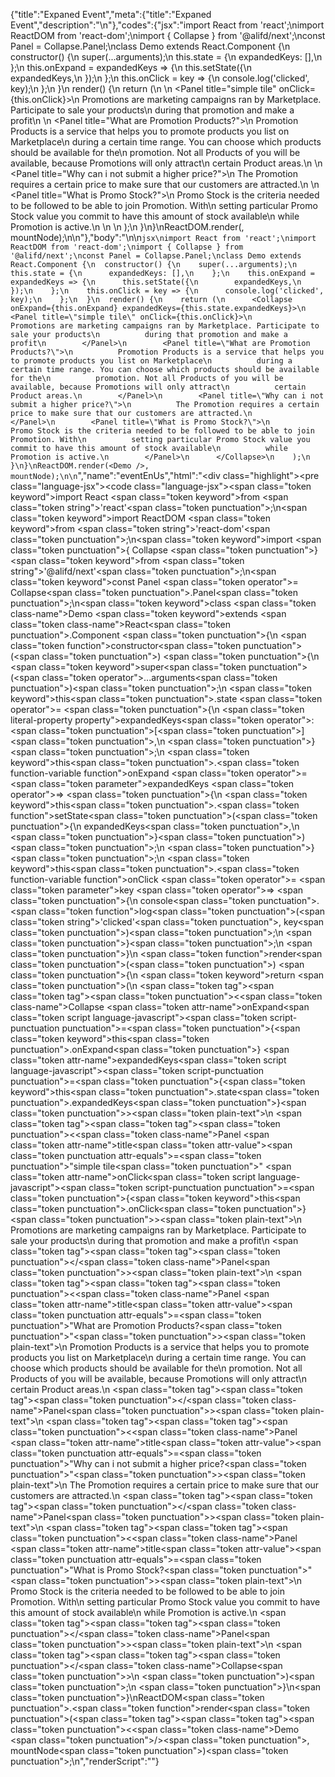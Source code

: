 {"title":"Expaned Event","meta":{"title":"Expaned Event","description":"\n"},"codes":{"jsx":"import React from 'react';\nimport ReactDOM from 'react-dom';\nimport { Collapse } from '@alifd/next';\nconst Panel = Collapse.Panel;\nclass Demo extends React.Component {\n  constructor() {\n    super(...arguments);\n    this.state = {\n      expandedKeys: [],\n    };\n    this.onExpand = expandedKeys => {\n      this.setState({\n        expandedKeys,\n      });\n    };\n    this.onClick = key => {\n      console.log('clicked', key);\n    };\n  }\n  render() {\n    return (\n      <Collapse onExpand={this.onExpand} expandedKeys={this.state.expandedKeys}>\n        <Panel title=\"simple tile\" onClick={this.onClick}>\n          Promotions are marketing campaigns ran by Marketplace. Participate to sale your products\n          during that promotion and make a profit\n        </Panel>\n        <Panel title=\"What are Promotion Products?\">\n          Promotion Products is a service that helps you to promote products you list on Marketplace\n          during a certain time range. You can choose which products should be available for the\n          promotion. Not all Products of you will be available, because Promotions will only attract\n          certain Product areas.\n        </Panel>\n        <Panel title=\"Why can i not submit a higher price?\">\n          The Promotion requires a certain price to make sure that our customers are attracted.\n        </Panel>\n        <Panel title=\"What is Promo Stock?\">\n          Promo Stock is the criteria needed to be followed to be able to join Promotion. With\n          setting particular Promo Stock value you commit to have this amount of stock available\n          while Promotion is active.\n        </Panel>\n      </Collapse>\n    );\n  }\n}\nReactDOM.render(<Demo />, mountNode);\n\n"},"body":"\n\n````jsx\nimport React from 'react';\nimport ReactDOM from 'react-dom';\nimport { Collapse } from '@alifd/next';\nconst Panel = Collapse.Panel;\nclass Demo extends React.Component {\n  constructor() {\n    super(...arguments);\n    this.state = {\n      expandedKeys: [],\n    };\n    this.onExpand = expandedKeys => {\n      this.setState({\n        expandedKeys,\n      });\n    };\n    this.onClick = key => {\n      console.log('clicked', key);\n    };\n  }\n  render() {\n    return (\n      <Collapse onExpand={this.onExpand} expandedKeys={this.state.expandedKeys}>\n        <Panel title=\"simple tile\" onClick={this.onClick}>\n          Promotions are marketing campaigns ran by Marketplace. Participate to sale your products\n          during that promotion and make a profit\n        </Panel>\n        <Panel title=\"What are Promotion Products?\">\n          Promotion Products is a service that helps you to promote products you list on Marketplace\n          during a certain time range. You can choose which products should be available for the\n          promotion. Not all Products of you will be available, because Promotions will only attract\n          certain Product areas.\n        </Panel>\n        <Panel title=\"Why can i not submit a higher price?\">\n          The Promotion requires a certain price to make sure that our customers are attracted.\n        </Panel>\n        <Panel title=\"What is Promo Stock?\">\n          Promo Stock is the criteria needed to be followed to be able to join Promotion. With\n          setting particular Promo Stock value you commit to have this amount of stock available\n          while Promotion is active.\n        </Panel>\n      </Collapse>\n    );\n  }\n}\nReactDOM.render(<Demo />, mountNode);\n\n````","name":"eventEnUs","html":"<script>(function(){var __create = Object.create;\nvar __defProp = Object.defineProperty;\nvar __getOwnPropDesc = Object.getOwnPropertyDescriptor;\nvar __getOwnPropNames = Object.getOwnPropertyNames;\nvar __getProtoOf = Object.getPrototypeOf;\nvar __hasOwnProp = Object.prototype.hasOwnProperty;\nvar __copyProps = (to, from, except, desc) => {\n  if (from && typeof from === \"object\" || typeof from === \"function\") {\n    for (let key of __getOwnPropNames(from))\n      if (!__hasOwnProp.call(to, key) && key !== except)\n        __defProp(to, key, { get: () => from[key], enumerable: !(desc = __getOwnPropDesc(from, key)) || desc.enumerable });\n  }\n  return to;\n};\nvar __toESM = (mod, isNodeMode, target) => (target = mod != null ? __create(__getProtoOf(mod)) : {}, __copyProps(\n  // If the importer is in node compatibility mode or this is not an ESM\n  // file that has been converted to a CommonJS file using a Babel-\n  // compatible transform (i.e. \"__esModule\" has not been set), then set\n  // \"default\" to the CommonJS \"module.exports\" for node compatibility.\n  isNodeMode || !mod || !mod.__esModule ? __defProp(target, \"default\", { value: mod, enumerable: true }) : target,\n  mod\n));\nvar import_react = __toESM(require(\"react\"));\nvar import_react_dom = __toESM(require(\"react-dom\"));\nvar import_next = require(\"@alifd/next\");\nconst Panel = import_next.Collapse.Panel;\nclass Demo extends import_react.default.Component {\n  constructor() {\n    super(...arguments);\n    this.state = {\n      expandedKeys: []\n    };\n    this.onExpand = (expandedKeys) => {\n      this.setState({\n        expandedKeys\n      });\n    };\n    this.onClick = (key) => {\n      console.log(\"clicked\", key);\n    };\n  }\n  render() {\n    return /* @__PURE__ */ import_react.default.createElement(import_next.Collapse, { onExpand: this.onExpand, expandedKeys: this.state.expandedKeys }, /* @__PURE__ */ import_react.default.createElement(Panel, { title: \"simple tile\", onClick: this.onClick }, \"Promotions are marketing campaigns ran by Marketplace. Participate to sale your products during that promotion and make a profit\"), /* @__PURE__ */ import_react.default.createElement(Panel, { title: \"What are Promotion Products?\" }, \"Promotion Products is a service that helps you to promote products you list on Marketplace during a certain time range. You can choose which products should be available for the promotion. Not all Products of you will be available, because Promotions will only attract certain Product areas.\"), /* @__PURE__ */ import_react.default.createElement(Panel, { title: \"Why can i not submit a higher price?\" }, \"The Promotion requires a certain price to make sure that our customers are attracted.\"), /* @__PURE__ */ import_react.default.createElement(Panel, { title: \"What is Promo Stock?\" }, \"Promo Stock is the criteria needed to be followed to be able to join Promotion. With setting particular Promo Stock value you commit to have this amount of stock available while Promotion is active.\"));\n  }\n}\nimport_react_dom.default.render(/* @__PURE__ */ import_react.default.createElement(Demo, null), mountNode);\n})()</script><div class=\"highlight\"><pre class=\"language-jsx\"><code class=\"language-jsx\"><span class=\"token keyword\">import</span> React <span class=\"token keyword\">from</span> <span class=\"token string\">'react'</span><span class=\"token punctuation\">;</span>\n<span class=\"token keyword\">import</span> ReactDOM <span class=\"token keyword\">from</span> <span class=\"token string\">'react-dom'</span><span class=\"token punctuation\">;</span>\n<span class=\"token keyword\">import</span> <span class=\"token punctuation\">{</span> Collapse <span class=\"token punctuation\">}</span> <span class=\"token keyword\">from</span> <span class=\"token string\">'@alifd/next'</span><span class=\"token punctuation\">;</span>\n<span class=\"token keyword\">const</span> Panel <span class=\"token operator\">=</span> Collapse<span class=\"token punctuation\">.</span>Panel<span class=\"token punctuation\">;</span>\n<span class=\"token keyword\">class</span> <span class=\"token class-name\">Demo</span> <span class=\"token keyword\">extends</span> <span class=\"token class-name\">React<span class=\"token punctuation\">.</span>Component</span> <span class=\"token punctuation\">{</span>\n  <span class=\"token function\">constructor</span><span class=\"token punctuation\">(</span><span class=\"token punctuation\">)</span> <span class=\"token punctuation\">{</span>\n    <span class=\"token keyword\">super</span><span class=\"token punctuation\">(</span><span class=\"token operator\">...</span>arguments<span class=\"token punctuation\">)</span><span class=\"token punctuation\">;</span>\n    <span class=\"token keyword\">this</span><span class=\"token punctuation\">.</span>state <span class=\"token operator\">=</span> <span class=\"token punctuation\">{</span>\n      <span class=\"token literal-property property\">expandedKeys</span><span class=\"token operator\">:</span> <span class=\"token punctuation\">[</span><span class=\"token punctuation\">]</span><span class=\"token punctuation\">,</span>\n    <span class=\"token punctuation\">}</span><span class=\"token punctuation\">;</span>\n    <span class=\"token keyword\">this</span><span class=\"token punctuation\">.</span><span class=\"token function-variable function\">onExpand</span> <span class=\"token operator\">=</span> <span class=\"token parameter\">expandedKeys</span> <span class=\"token operator\">=></span> <span class=\"token punctuation\">{</span>\n      <span class=\"token keyword\">this</span><span class=\"token punctuation\">.</span><span class=\"token function\">setState</span><span class=\"token punctuation\">(</span><span class=\"token punctuation\">{</span>\n        expandedKeys<span class=\"token punctuation\">,</span>\n      <span class=\"token punctuation\">}</span><span class=\"token punctuation\">)</span><span class=\"token punctuation\">;</span>\n    <span class=\"token punctuation\">}</span><span class=\"token punctuation\">;</span>\n    <span class=\"token keyword\">this</span><span class=\"token punctuation\">.</span><span class=\"token function-variable function\">onClick</span> <span class=\"token operator\">=</span> <span class=\"token parameter\">key</span> <span class=\"token operator\">=></span> <span class=\"token punctuation\">{</span>\n      console<span class=\"token punctuation\">.</span><span class=\"token function\">log</span><span class=\"token punctuation\">(</span><span class=\"token string\">'clicked'</span><span class=\"token punctuation\">,</span> key<span class=\"token punctuation\">)</span><span class=\"token punctuation\">;</span>\n    <span class=\"token punctuation\">}</span><span class=\"token punctuation\">;</span>\n  <span class=\"token punctuation\">}</span>\n  <span class=\"token function\">render</span><span class=\"token punctuation\">(</span><span class=\"token punctuation\">)</span> <span class=\"token punctuation\">{</span>\n    <span class=\"token keyword\">return</span> <span class=\"token punctuation\">(</span>\n      <span class=\"token tag\"><span class=\"token tag\"><span class=\"token punctuation\">&lt;</span><span class=\"token class-name\">Collapse</span></span> <span class=\"token attr-name\">onExpand</span><span class=\"token script language-javascript\"><span class=\"token script-punctuation punctuation\">=</span><span class=\"token punctuation\">{</span><span class=\"token keyword\">this</span><span class=\"token punctuation\">.</span>onExpand<span class=\"token punctuation\">}</span></span> <span class=\"token attr-name\">expandedKeys</span><span class=\"token script language-javascript\"><span class=\"token script-punctuation punctuation\">=</span><span class=\"token punctuation\">{</span><span class=\"token keyword\">this</span><span class=\"token punctuation\">.</span>state<span class=\"token punctuation\">.</span>expandedKeys<span class=\"token punctuation\">}</span></span><span class=\"token punctuation\">></span></span><span class=\"token plain-text\">\n        </span><span class=\"token tag\"><span class=\"token tag\"><span class=\"token punctuation\">&lt;</span><span class=\"token class-name\">Panel</span></span> <span class=\"token attr-name\">title</span><span class=\"token attr-value\"><span class=\"token punctuation attr-equals\">=</span><span class=\"token punctuation\">\"</span>simple tile<span class=\"token punctuation\">\"</span></span> <span class=\"token attr-name\">onClick</span><span class=\"token script language-javascript\"><span class=\"token script-punctuation punctuation\">=</span><span class=\"token punctuation\">{</span><span class=\"token keyword\">this</span><span class=\"token punctuation\">.</span>onClick<span class=\"token punctuation\">}</span></span><span class=\"token punctuation\">></span></span><span class=\"token plain-text\">\n          Promotions are marketing campaigns ran by Marketplace. Participate to sale your products\n          during that promotion and make a profit\n        </span><span class=\"token tag\"><span class=\"token tag\"><span class=\"token punctuation\">&lt;/</span><span class=\"token class-name\">Panel</span></span><span class=\"token punctuation\">></span></span><span class=\"token plain-text\">\n        </span><span class=\"token tag\"><span class=\"token tag\"><span class=\"token punctuation\">&lt;</span><span class=\"token class-name\">Panel</span></span> <span class=\"token attr-name\">title</span><span class=\"token attr-value\"><span class=\"token punctuation attr-equals\">=</span><span class=\"token punctuation\">\"</span>What are Promotion Products?<span class=\"token punctuation\">\"</span></span><span class=\"token punctuation\">></span></span><span class=\"token plain-text\">\n          Promotion Products is a service that helps you to promote products you list on Marketplace\n          during a certain time range. You can choose which products should be available for the\n          promotion. Not all Products of you will be available, because Promotions will only attract\n          certain Product areas.\n        </span><span class=\"token tag\"><span class=\"token tag\"><span class=\"token punctuation\">&lt;/</span><span class=\"token class-name\">Panel</span></span><span class=\"token punctuation\">></span></span><span class=\"token plain-text\">\n        </span><span class=\"token tag\"><span class=\"token tag\"><span class=\"token punctuation\">&lt;</span><span class=\"token class-name\">Panel</span></span> <span class=\"token attr-name\">title</span><span class=\"token attr-value\"><span class=\"token punctuation attr-equals\">=</span><span class=\"token punctuation\">\"</span>Why can i not submit a higher price?<span class=\"token punctuation\">\"</span></span><span class=\"token punctuation\">></span></span><span class=\"token plain-text\">\n          The Promotion requires a certain price to make sure that our customers are attracted.\n        </span><span class=\"token tag\"><span class=\"token tag\"><span class=\"token punctuation\">&lt;/</span><span class=\"token class-name\">Panel</span></span><span class=\"token punctuation\">></span></span><span class=\"token plain-text\">\n        </span><span class=\"token tag\"><span class=\"token tag\"><span class=\"token punctuation\">&lt;</span><span class=\"token class-name\">Panel</span></span> <span class=\"token attr-name\">title</span><span class=\"token attr-value\"><span class=\"token punctuation attr-equals\">=</span><span class=\"token punctuation\">\"</span>What is Promo Stock?<span class=\"token punctuation\">\"</span></span><span class=\"token punctuation\">></span></span><span class=\"token plain-text\">\n          Promo Stock is the criteria needed to be followed to be able to join Promotion. With\n          setting particular Promo Stock value you commit to have this amount of stock available\n          while Promotion is active.\n        </span><span class=\"token tag\"><span class=\"token tag\"><span class=\"token punctuation\">&lt;/</span><span class=\"token class-name\">Panel</span></span><span class=\"token punctuation\">></span></span><span class=\"token plain-text\">\n      </span><span class=\"token tag\"><span class=\"token tag\"><span class=\"token punctuation\">&lt;/</span><span class=\"token class-name\">Collapse</span></span><span class=\"token punctuation\">></span></span>\n    <span class=\"token punctuation\">)</span><span class=\"token punctuation\">;</span>\n  <span class=\"token punctuation\">}</span>\n<span class=\"token punctuation\">}</span>\nReactDOM<span class=\"token punctuation\">.</span><span class=\"token function\">render</span><span class=\"token punctuation\">(</span><span class=\"token tag\"><span class=\"token tag\"><span class=\"token punctuation\">&lt;</span><span class=\"token class-name\">Demo</span></span> <span class=\"token punctuation\">/></span></span><span class=\"token punctuation\">,</span> mountNode<span class=\"token punctuation\">)</span><span class=\"token punctuation\">;</span>\n</code></pre></div>","renderScript":"<script>(function(){var __create = Object.create;\nvar __defProp = Object.defineProperty;\nvar __getOwnPropDesc = Object.getOwnPropertyDescriptor;\nvar __getOwnPropNames = Object.getOwnPropertyNames;\nvar __getProtoOf = Object.getPrototypeOf;\nvar __hasOwnProp = Object.prototype.hasOwnProperty;\nvar __copyProps = (to, from, except, desc) => {\n  if (from && typeof from === \"object\" || typeof from === \"function\") {\n    for (let key of __getOwnPropNames(from))\n      if (!__hasOwnProp.call(to, key) && key !== except)\n        __defProp(to, key, { get: () => from[key], enumerable: !(desc = __getOwnPropDesc(from, key)) || desc.enumerable });\n  }\n  return to;\n};\nvar __toESM = (mod, isNodeMode, target) => (target = mod != null ? __create(__getProtoOf(mod)) : {}, __copyProps(\n  // If the importer is in node compatibility mode or this is not an ESM\n  // file that has been converted to a CommonJS file using a Babel-\n  // compatible transform (i.e. \"__esModule\" has not been set), then set\n  // \"default\" to the CommonJS \"module.exports\" for node compatibility.\n  isNodeMode || !mod || !mod.__esModule ? __defProp(target, \"default\", { value: mod, enumerable: true }) : target,\n  mod\n));\nvar import_react_live = require(\"react-live\");\nvar import_next = require(\"@alifd/next\");\nvar import_react = __toESM(require(\"react\"));\nvar import_react_dom = __toESM(require(\"react-dom\"));\nvar import_next2 = require(\"@alifd/next\");\nwindow.demoNames.push(\"eventEnUs\");\nwindow.eventEnUsRenderScript = function eventEnUsRenderScript2(liveDemo) {\n  var mountNode = document.getElementById(\"eventEnUs-mount\");\n  if (liveDemo === \"false\") {\n    document.getElementById(\"eventEnUs-body\").innerHTML = `<pre class=\"language-jsx\"><code class=\"language-jsx\"><span class=\"token keyword\">import</span> React <span class=\"token keyword\">from</span> <span class=\"token string\">'react'</span><span class=\"token punctuation\">;</span>\n<span class=\"token keyword\">import</span> ReactDOM <span class=\"token keyword\">from</span> <span class=\"token string\">'react-dom'</span><span class=\"token punctuation\">;</span>\n<span class=\"token keyword\">import</span> <span class=\"token punctuation\">{</span> Collapse <span class=\"token punctuation\">}</span> <span class=\"token keyword\">from</span> <span class=\"token string\">'@alifd/next'</span><span class=\"token punctuation\">;</span>\n<span class=\"token keyword\">const</span> Panel <span class=\"token operator\">=</span> Collapse<span class=\"token punctuation\">.</span>Panel<span class=\"token punctuation\">;</span>\n<span class=\"token keyword\">class</span> <span class=\"token class-name\">Demo</span> <span class=\"token keyword\">extends</span> <span class=\"token class-name\">React<span class=\"token punctuation\">.</span>Component</span> <span class=\"token punctuation\">{</span>\n  <span class=\"token function\">constructor</span><span class=\"token punctuation\">(</span><span class=\"token punctuation\">)</span> <span class=\"token punctuation\">{</span>\n    <span class=\"token keyword\">super</span><span class=\"token punctuation\">(</span><span class=\"token operator\">...</span>arguments<span class=\"token punctuation\">)</span><span class=\"token punctuation\">;</span>\n    <span class=\"token keyword\">this</span><span class=\"token punctuation\">.</span>state <span class=\"token operator\">=</span> <span class=\"token punctuation\">{</span>\n      <span class=\"token literal-property property\">expandedKeys</span><span class=\"token operator\">:</span> <span class=\"token punctuation\">[</span><span class=\"token punctuation\">]</span><span class=\"token punctuation\">,</span>\n    <span class=\"token punctuation\">}</span><span class=\"token punctuation\">;</span>\n    <span class=\"token keyword\">this</span><span class=\"token punctuation\">.</span><span class=\"token function-variable function\">onExpand</span> <span class=\"token operator\">=</span> <span class=\"token parameter\">expandedKeys</span> <span class=\"token operator\">=></span> <span class=\"token punctuation\">{</span>\n      <span class=\"token keyword\">this</span><span class=\"token punctuation\">.</span><span class=\"token function\">setState</span><span class=\"token punctuation\">(</span><span class=\"token punctuation\">{</span>\n        expandedKeys<span class=\"token punctuation\">,</span>\n      <span class=\"token punctuation\">}</span><span class=\"token punctuation\">)</span><span class=\"token punctuation\">;</span>\n    <span class=\"token punctuation\">}</span><span class=\"token punctuation\">;</span>\n    <span class=\"token keyword\">this</span><span class=\"token punctuation\">.</span><span class=\"token function-variable function\">onClick</span> <span class=\"token operator\">=</span> <span class=\"token parameter\">key</span> <span class=\"token operator\">=></span> <span class=\"token punctuation\">{</span>\n      console<span class=\"token punctuation\">.</span><span class=\"token function\">log</span><span class=\"token punctuation\">(</span><span class=\"token string\">'clicked'</span><span class=\"token punctuation\">,</span> key<span class=\"token punctuation\">)</span><span class=\"token punctuation\">;</span>\n    <span class=\"token punctuation\">}</span><span class=\"token punctuation\">;</span>\n  <span class=\"token punctuation\">}</span>\n  <span class=\"token function\">render</span><span class=\"token punctuation\">(</span><span class=\"token punctuation\">)</span> <span class=\"token punctuation\">{</span>\n    <span class=\"token keyword\">return</span> <span class=\"token punctuation\">(</span>\n      <span class=\"token tag\"><span class=\"token tag\"><span class=\"token punctuation\">&lt;</span><span class=\"token class-name\">Collapse</span></span> <span class=\"token attr-name\">onExpand</span><span class=\"token script language-javascript\"><span class=\"token script-punctuation punctuation\">=</span><span class=\"token punctuation\">{</span><span class=\"token keyword\">this</span><span class=\"token punctuation\">.</span>onExpand<span class=\"token punctuation\">}</span></span> <span class=\"token attr-name\">expandedKeys</span><span class=\"token script language-javascript\"><span class=\"token script-punctuation punctuation\">=</span><span class=\"token punctuation\">{</span><span class=\"token keyword\">this</span><span class=\"token punctuation\">.</span>state<span class=\"token punctuation\">.</span>expandedKeys<span class=\"token punctuation\">}</span></span><span class=\"token punctuation\">></span></span><span class=\"token plain-text\">\n        </span><span class=\"token tag\"><span class=\"token tag\"><span class=\"token punctuation\">&lt;</span><span class=\"token class-name\">Panel</span></span> <span class=\"token attr-name\">title</span><span class=\"token attr-value\"><span class=\"token punctuation attr-equals\">=</span><span class=\"token punctuation\">\"</span>simple tile<span class=\"token punctuation\">\"</span></span> <span class=\"token attr-name\">onClick</span><span class=\"token script language-javascript\"><span class=\"token script-punctuation punctuation\">=</span><span class=\"token punctuation\">{</span><span class=\"token keyword\">this</span><span class=\"token punctuation\">.</span>onClick<span class=\"token punctuation\">}</span></span><span class=\"token punctuation\">></span></span><span class=\"token plain-text\">\n          Promotions are marketing campaigns ran by Marketplace. Participate to sale your products\n          during that promotion and make a profit\n        </span><span class=\"token tag\"><span class=\"token tag\"><span class=\"token punctuation\">&lt;/</span><span class=\"token class-name\">Panel</span></span><span class=\"token punctuation\">></span></span><span class=\"token plain-text\">\n        </span><span class=\"token tag\"><span class=\"token tag\"><span class=\"token punctuation\">&lt;</span><span class=\"token class-name\">Panel</span></span> <span class=\"token attr-name\">title</span><span class=\"token attr-value\"><span class=\"token punctuation attr-equals\">=</span><span class=\"token punctuation\">\"</span>What are Promotion Products?<span class=\"token punctuation\">\"</span></span><span class=\"token punctuation\">></span></span><span class=\"token plain-text\">\n          Promotion Products is a service that helps you to promote products you list on Marketplace\n          during a certain time range. You can choose which products should be available for the\n          promotion. Not all Products of you will be available, because Promotions will only attract\n          certain Product areas.\n        </span><span class=\"token tag\"><span class=\"token tag\"><span class=\"token punctuation\">&lt;/</span><span class=\"token class-name\">Panel</span></span><span class=\"token punctuation\">></span></span><span class=\"token plain-text\">\n        </span><span class=\"token tag\"><span class=\"token tag\"><span class=\"token punctuation\">&lt;</span><span class=\"token class-name\">Panel</span></span> <span class=\"token attr-name\">title</span><span class=\"token attr-value\"><span class=\"token punctuation attr-equals\">=</span><span class=\"token punctuation\">\"</span>Why can i not submit a higher price?<span class=\"token punctuation\">\"</span></span><span class=\"token punctuation\">></span></span><span class=\"token plain-text\">\n          The Promotion requires a certain price to make sure that our customers are attracted.\n        </span><span class=\"token tag\"><span class=\"token tag\"><span class=\"token punctuation\">&lt;/</span><span class=\"token class-name\">Panel</span></span><span class=\"token punctuation\">></span></span><span class=\"token plain-text\">\n        </span><span class=\"token tag\"><span class=\"token tag\"><span class=\"token punctuation\">&lt;</span><span class=\"token class-name\">Panel</span></span> <span class=\"token attr-name\">title</span><span class=\"token attr-value\"><span class=\"token punctuation attr-equals\">=</span><span class=\"token punctuation\">\"</span>What is Promo Stock?<span class=\"token punctuation\">\"</span></span><span class=\"token punctuation\">></span></span><span class=\"token plain-text\">\n          Promo Stock is the criteria needed to be followed to be able to join Promotion. With\n          setting particular Promo Stock value you commit to have this amount of stock available\n          while Promotion is active.\n        </span><span class=\"token tag\"><span class=\"token tag\"><span class=\"token punctuation\">&lt;/</span><span class=\"token class-name\">Panel</span></span><span class=\"token punctuation\">></span></span><span class=\"token plain-text\">\n      </span><span class=\"token tag\"><span class=\"token tag\"><span class=\"token punctuation\">&lt;/</span><span class=\"token class-name\">Collapse</span></span><span class=\"token punctuation\">></span></span>\n    <span class=\"token punctuation\">)</span><span class=\"token punctuation\">;</span>\n  <span class=\"token punctuation\">}</span>\n<span class=\"token punctuation\">}</span>\nReactDOM<span class=\"token punctuation\">.</span><span class=\"token function\">render</span><span class=\"token punctuation\">(</span><span class=\"token tag\"><span class=\"token tag\"><span class=\"token punctuation\">&lt;</span><span class=\"token class-name\">Demo</span></span> <span class=\"token punctuation\">/></span></span><span class=\"token punctuation\">,</span> mountNode<span class=\"token punctuation\">)</span><span class=\"token punctuation\">;</span>\n\n</code></pre>\n`.replace(/{backquote}/g, \"`\").replace(/{dollar}/g, \"$\");\n    const Panel = import_next2.Collapse.Panel;\n    class Demo extends import_react.default.Component {\n      constructor() {\n        super(...arguments);\n        this.state = {\n          expandedKeys: []\n        };\n        this.onExpand = (expandedKeys) => {\n          this.setState({\n            expandedKeys\n          });\n        };\n        this.onClick = (key) => {\n          console.log(\"clicked\", key);\n        };\n      }\n      render() {\n        return /* @__PURE__ */ import_react.default.createElement(import_next2.Collapse, { onExpand: this.onExpand, expandedKeys: this.state.expandedKeys }, /* @__PURE__ */ import_react.default.createElement(Panel, { title: \"simple tile\", onClick: this.onClick }, \"Promotions are marketing campaigns ran by Marketplace. Participate to sale your products during that promotion and make a profit\"), /* @__PURE__ */ import_react.default.createElement(Panel, { title: \"What are Promotion Products?\" }, \"Promotion Products is a service that helps you to promote products you list on Marketplace during a certain time range. You can choose which products should be available for the promotion. Not all Products of you will be available, because Promotions will only attract certain Product areas.\"), /* @__PURE__ */ import_react.default.createElement(Panel, { title: \"Why can i not submit a higher price?\" }, \"The Promotion requires a certain price to make sure that our customers are attracted.\"), /* @__PURE__ */ import_react.default.createElement(Panel, { title: \"What is Promo Stock?\" }, \"Promo Stock is the criteria needed to be followed to be able to join Promotion. With setting particular Promo Stock value you commit to have this amount of stock available while Promotion is active.\"));\n      }\n    }\n    import_react_dom.default.render(/* @__PURE__ */ import_react.default.createElement(Demo, null), mountNode);\n    return;\n  }\n  const eventEnUsLiveScript = `\n\n\nconst Panel = Collapse.Panel;\nclass Demo extends React.Component {\n  constructor() {\n    super(...arguments);\n    this.state = {\n      expandedKeys: [],\n    };\n    this.onExpand = expandedKeys => {\n      this.setState({\n        expandedKeys,\n      });\n    };\n    this.onClick = key => {\n      console.log('clicked', key);\n    };\n  }\n  render() {\n    return (\n      <Collapse onExpand={this.onExpand} expandedKeys={this.state.expandedKeys}>\n        <Panel title=\"simple tile\" onClick={this.onClick}>\n          Promotions are marketing campaigns ran by Marketplace. Participate to sale your products\n          during that promotion and make a profit\n        </Panel>\n        <Panel title=\"What are Promotion Products?\">\n          Promotion Products is a service that helps you to promote products you list on Marketplace\n          during a certain time range. You can choose which products should be available for the\n          promotion. Not all Products of you will be available, because Promotions will only attract\n          certain Product areas.\n        </Panel>\n        <Panel title=\"Why can i not submit a higher price?\">\n          The Promotion requires a certain price to make sure that our customers are attracted.\n        </Panel>\n        <Panel title=\"What is Promo Stock?\">\n          Promo Stock is the criteria needed to be followed to be able to join Promotion. With\n          setting particular Promo Stock value you commit to have this amount of stock available\n          while Promotion is active.\n        </Panel>\n      </Collapse>\n    );\n  }\n}\nReactDOM.render(<Demo />, mountNode);\n`;\n  const emptyTheme = {\n    plain: {},\n    styles: [\n      {\n        types: [],\n        styles: {}\n      }\n    ]\n  };\n  function renderAfter() {\n    import_react_dom.default.render(\n      /* @__PURE__ */ import_react.default.createElement(\n        import_next.Balloon.Tooltip,\n        {\n          align: \"t\",\n          style: { maxWidth: 320 },\n          trigger: /* @__PURE__ */ import_react.default.createElement(\n            \"div\",\n            {\n              dangerouslySetInnerHTML: {\n                __html: `<pre class=\"language-jsx\"><code class=\"language-jsx\"><span class=\"token keyword\">import</span> React <span class=\"token keyword\">from</span> <span class=\"token string\">'react'</span><span class=\"token punctuation\">;</span>\n<span class=\"token keyword\">import</span> ReactDOM <span class=\"token keyword\">from</span> <span class=\"token string\">'react-dom'</span><span class=\"token punctuation\">;</span>\n<span class=\"token keyword\">import</span> <span class=\"token punctuation\">{</span> Collapse <span class=\"token punctuation\">}</span> <span class=\"token keyword\">from</span> <span class=\"token string\">'@alifd/next'</span><span class=\"token punctuation\">;</span>\n</code></pre>\n`\n              }\n            }\n          )\n        },\n        \"\\u7F16\\u8F91\\u6A21\\u5F0F\\u6682\\u4E0D\\u652F\\u6301\\u4FEE\\u6539\\u4F9D\\u8D56\\u5F15\\u5165\"\n      ),\n      document.getElementById(\"eventEnUs-live-import\")\n    );\n  }\n  class LiveRenderer extends import_react.default.Component {\n    constructor(props) {\n      super(props);\n      this.onBlur = () => {\n        const time = (/* @__PURE__ */ new Date()).getTime();\n        window.top.postMessage({\n          type: \"ReactLiveEdit\",\n          from: \"demo\",\n          body: { name: \"eventEnUs\", component: \"Collapse\", time }\n        }, \"*\");\n      };\n    }\n    componentDidMount() {\n      renderAfter();\n    }\n    render() {\n      return /* @__PURE__ */ import_react.default.createElement(\n        import_react_live.LiveProvider,\n        {\n          code: eventEnUsLiveScript,\n          scope: { React: import_react.default, ReactDOM: import_react_dom.default, Collapse: import_next2.Collapse, mountNode },\n          noInline: true\n        },\n        /* @__PURE__ */ import_react.default.createElement(\"div\", { id: \"eventEnUs-live-editor\" }, /* @__PURE__ */ import_react.default.createElement(import_react_live.LiveError, { id: \"eventEnUs-live-error\", className: \"react-live-error\" }), /* @__PURE__ */ import_react.default.createElement(\"div\", { id: \"eventEnUs-live-import\" }), /* @__PURE__ */ import_react.default.createElement(\"div\", { id: \"eventEnUs-live-body\", className: \"react-live-body\" }, /* @__PURE__ */ import_react.default.createElement(import_react_live.LiveEditor, { theme: emptyTheme, onBlur: this.onBlur })), /* @__PURE__ */ import_react.default.createElement(\"div\", { id: \"eventEnUs-live-css\" })),\n        /* @__PURE__ */ import_react.default.createElement(import_react_live.LivePreview, null)\n      );\n    }\n  }\n  import_react_dom.default.render(/* @__PURE__ */ import_react.default.createElement(LiveRenderer, null), document.getElementById(\"eventEnUs-body\"));\n  return;\n};\nwindow.renderFuncs.push(eventEnUsRenderScript);\nfunction onRiddleOrCodePenClick(type) {\n  const time = (/* @__PURE__ */ new Date()).getTime();\n  window.top.postMessage({\n    type: \"RiddleOrCodePenClick\",\n    from: \"demo\",\n    body: { name: \"eventEnUs\", component: \"Collapse\", type, time }\n  }, \"*\");\n}\nimport_react_dom.default.render(\n  /* @__PURE__ */ import_react.default.createElement(\n    import_next.Balloon.Tooltip,\n    {\n      align: \"b\",\n      style: { maxWidth: 400 },\n      trigger: /* @__PURE__ */ import_react.default.createElement(\"span\", { role: \"img\", className: \"op-icon\", onClick: () => onRiddleOrCodePenClick(\"O2\") }, /* @__PURE__ */ import_react.default.createElement(\"svg\", { viewBox: \"0 0 18 18\", version: \"1.1\" }, /* @__PURE__ */ import_react.default.createElement(\"g\", { id: \"\\u9875\\u9762-1\", stroke: \"none\", \"stroke-width\": \"1\", fill: \"none\", \"fill-rule\": \"evenodd\", \"stroke-opacity\": \"0.45\" }, /* @__PURE__ */ import_react.default.createElement(\"g\", { id: \"\\u7F16\\u7EC4-16\", transform: \"translate(1.000000, 1.031385)\", \"fill-rule\": \"nonzero\", stroke: \"#000000\", \"stroke-width\": \"1\" }, /* @__PURE__ */ import_react.default.createElement(\"path\", { d: \"M7.99320628,15.9864125 C3.58572657,15.9864125 2.27373675e-13,12.400686 2.27373675e-13,7.99320627 C2.27373675e-13,3.58572655 3.58572657,-1.70530257e-13 7.99320628,-1.70530257e-13 C12.400686,-1.70530257e-13 15.9864126,3.58572655 15.9864126,7.99320627 C15.9864126,8.42039157 15.6400618,8.76674238 15.2128765,8.76674238 C14.7856912,8.76674238 14.4393404,8.42039157 14.4393404,7.99320627 C14.4393404,4.43880793 11.5476691,1.54707218 7.99320628,1.54707218 C4.43874348,1.54707218 1.54707218,4.43880793 1.54707218,7.99320627 C1.54707218,11.5476691 4.43874348,14.4393404 7.99320628,14.4393404 C8.43115662,14.4393404 8.86852684,14.3952488 9.29313367,14.3084194 C9.7112944,14.2223635 10.1204305,14.492521 10.2060352,14.9110685 C10.2917043,15.3296804 10.0218692,15.7383653 9.60338611,15.82397 C9.07686588,15.9317494 8.53513277,15.9864125 7.99320628,15.9864125\", id: \"path-2\" }), /* @__PURE__ */ import_react.default.createElement(\"path\", { d: \"M14.8745616,14.4162764 C15.3159789,14.440487 15.5487088,14.6453304 15.5721741,15.0302087 C15.5487088,15.4398955 15.3394443,15.6441411 14.9442844,15.6441411 L11.9445701,15.6441411 C11.5025757,15.6441411 11.2817709,15.4398955 11.2817709,15.0302087 C11.2584018,14.9100526 11.3166804,14.7536303 11.4562221,14.5606432 C11.6420213,14.3439436 11.8279166,14.127244 12.0142928,13.9105444 C12.7817242,13.0680563 13.339795,12.369935 13.6886012,11.8156822 C13.8978657,11.5267494 14.002498,11.2378167 14.002498,10.9488839 C13.9556635,10.5154847 13.746399,10.2751724 13.3746083,10.226552 C13.0024329,10.226552 12.7347936,10.5036285 12.5724598,11.0572835 C12.432918,11.5148932 12.2350015,11.7315928 11.9793834,11.7073822 C11.537389,11.7073822 11.3167766,11.4906827 11.3167766,11.0572835 C11.4176783,9.98807895 11.9602374,9.32514076 12.9424518,9.05442834 C13.5415272,8.88931453 14.2250594,9.11615024 14.4346419,9.22243967 C15.0292798,9.52400928 15.3502647,10.075465 15.3976267,10.8766507 C15.3976267,11.5510596 14.8744655,12.5019474 13.8280468,13.7300113 C13.5489633,14.0674648 13.3625871,14.2960206 13.2698799,14.4162764 L14.8745616,14.4162764 Z\", id: \"path-7\" })))))\n    },\n    /* @__PURE__ */ import_react.default.createElement(\"span\", null, \"\\u5728O2\\u4E2D\\u6253\\u5F00\")\n  ),\n  document.getElementById(\"eventEnUs-O2\")\n);\nimport_react_dom.default.render(\n  /* @__PURE__ */ import_react.default.createElement(\n    import_next.Balloon.Tooltip,\n    {\n      align: \"b\",\n      style: { maxWidth: 400 },\n      trigger: /* @__PURE__ */ import_react.default.createElement(\"span\", { role: \"img\", className: \"op-icon\", onClick: () => onRiddleOrCodePenClick(\"CodePen\") }, /* @__PURE__ */ import_react.default.createElement(\"svg\", { viewBox: \"0 0 20 20\", fill: \"currentColor\" }, /* @__PURE__ */ import_react.default.createElement(\n        \"path\",\n        {\n          d: \"M17.7207447,7.0537234 L10.2739362,2.0893617 C10.0952128,1.97021277 9.86223404,1.97021277 9.68404255,2.0893617 L2.23723404,7.0537234 C2.0893617,7.15212766 2.00053191,7.31861702 2.00053191,7.4962766 L2.00053191,12.4606383 C2.00053191,12.6382979 2.0893617,12.8047872 2.23723404,12.9031915 L9.68404255,17.8675532 C9.77340426,17.9271277 9.87606383,17.9569149 9.97925532,17.9569149 C10.0824468,17.9569149 10.1851064,17.9271277 10.2744681,17.8675532 L17.7212766,12.9031915 C17.8691489,12.8047872 17.9579787,12.6382979 17.9579787,12.4606383 L17.9579787,7.4962766 C17.9579787,7.31861702 17.8691489,7.15212766 17.7212766,7.0537234 L17.7207447,7.0537234 Z M9.9787234,11.8218085 L7.2143617,9.9787234 L9.9787234,8.1356383 L12.7430851,9.9787234 L9.9787234,11.8218085 Z M10.5106383,7.21170213 L10.5106383,3.52553191 L16.4664894,7.4962766 L13.7021277,9.3393617 L10.5106383,7.21170213 Z M9.44680851,7.21170213 L6.25531915,9.3393617 L3.49095745,7.4962766 L9.44680851,3.52553191 L9.44680851,7.21170213 Z M5.2962766,9.9787234 L3.06382979,11.4670213 L3.06382979,8.49042553 L5.2962766,9.9787234 Z M6.25531915,10.6180851 L9.44680851,12.7457447 L9.44680851,16.4319149 L3.49095745,12.4611702 L6.25531915,10.6180851 Z M10.5106383,12.7457447 L13.7021277,10.6180851 L16.4664894,12.4611702 L10.5106383,16.4319149 L10.5106383,12.7457447 Z M14.6611702,9.9787234 L16.893617,8.49042553 L16.893617,11.4670213 L14.6611702,9.9787234 Z\"\n        }\n      )))\n    },\n    /* @__PURE__ */ import_react.default.createElement(\"span\", null, \"\\u5728CodePen\\u4E2D\\u6253\\u5F00\")\n  ),\n  document.getElementById(\"eventEnUs-CodePen\")\n);\nimport_react_dom.default.render(\n  /* @__PURE__ */ import_react.default.createElement(\n    import_next.Balloon.Tooltip,\n    {\n      align: \"b\",\n      style: { maxWidth: 400 },\n      trigger: /* @__PURE__ */ import_react.default.createElement(\"span\", { role: \"img\", className: \"op-icon\", onClick: () => onRiddleOrCodePenClick(\"Riddle\") }, /* @__PURE__ */ import_react.default.createElement(\"svg\", { viewBox: \"0 0 20 20\", fill: \"currentColor\" }, /* @__PURE__ */ import_react.default.createElement(\n        \"path\",\n        {\n          d: \"M12.0135981,2 C14.9585189,2 17.345849,4.38716704 17.345849,7.33333333 C17.345849,9.38478693 16.1882418,11.1657179 14.4903288,12.0578577 L17.2084049,16.7658872 C17.2378708,16.8169235 17.2591949,16.8704263 17.2727803,16.9248914 C17.3474476,17.0262914 17.3916465,17.1520943 17.3916465,17.2882205 C17.3916465,17.628088 17.1161295,17.9036051 16.7762619,17.9036051 L2.81174505,17.9048498 C2.75007855,17.9255976 2.68404472,17.9368421 2.61538462,17.9368421 C2.27551708,17.9368421 2,17.661325 2,17.3214575 L2,4.90050552 C2,4.44767651 2.36696407,4.08058607 2.8201909,4.08058607 L2.8201909,4.08058607 L4.598,4.08 L4.59829061,3.64037695 C4.59829061,2.78210363 5.25867561,2.07778272 6.09736436,2.00602116 L6.23871411,2 Z M11.9839597,3.23076923 L6.23745245,3.23076923 C6.01143198,3.23076923 5.82905984,3.41419855 5.82905984,3.64047008 L5.82905984,3.64047008 L5.829,4.08 L11.5615101,4.08058607 C13.3089935,4.08058607 14.7370181,5.4476011 14.8334247,7.17082808 L14.8386124,7.35677655 C14.8386124,9.16616658 13.3721154,10.632967 11.5615101,10.632967 L11.5615101,10.632967 L10.299,10.632 L12.6155561,14.6429723 C12.7020335,14.7927556 12.7183875,14.9637818 12.6748043,15.1180362 C12.6779184,15.1342067 12.6786336,15.1513556 12.6786336,15.1686715 C12.6786336,15.508539 12.4031165,15.7840561 12.063249,15.7840561 L5.39477011,15.7840561 C5.33908357,15.7840561 5.28512459,15.7766596 5.23382202,15.7627953 L5.21367522,15.7639098 L5.21367522,15.7639098 C4.87380768,15.7639098 4.59829061,15.4883927 4.59829061,15.1485252 L4.598,5.323 L3.23076923,5.32307709 L3.23,16.672 L15.733,16.672 L13.0769083,12.0713449 C12.9069827,11.7770252 13.0078241,11.40068 13.3021438,11.2307544 C13.3538063,11.200927 13.4079962,11.1794424 13.4631533,11.1658825 C14.9972153,10.5673738 16.0854701,9.07745387 16.0854701,7.33333333 C16.0854701,5.06705157 14.2491614,3.23076923 11.9839597,3.23076923 L11.9839597,3.23076923 Z M11.7212434,5.32867389 L11.5688942,5.32307709 L5.829,5.323 L5.82905984,11.0261966 C5.82905984,11.0464748 5.83052125,11.0664018 5.83334393,11.0858783 L5.84579569,11.1428571 L5.829,11.142 L5.829,14.553 L11.142,14.553 L8.71393544,10.3467056 C8.54400168,10.0523717 8.64484792,9.67600839 8.93918185,9.50607462 C9.01663814,9.46135521 9.09977514,9.43538787 9.18333591,9.42676402 L9.18350929,9.40512829 L11.5688942,9.40512829 C12.6982428,9.40512829 13.6102561,8.49132999 13.6102561,7.36410269 C13.6102561,6.23662753 12.6963072,5.32307709 11.5688942,5.32307709 Z\"\n        }\n      )))\n    },\n    /* @__PURE__ */ import_react.default.createElement(\"span\", null, \"\\u5728Riddle\\u4E2D\\u6253\\u5F00\")\n  ),\n  document.getElementById(\"eventEnUs-Riddle\")\n);\nimport_react_dom.default.render(\n  /* @__PURE__ */ import_react.default.createElement(\n    import_next.Balloon.Tooltip,\n    {\n      align: \"b\",\n      style: { maxWidth: 320 },\n      trigger: /* @__PURE__ */ import_react.default.createElement(\"span\", { className: \"code-box-code-action\", onClick: () => {\n        import_next.Message.success(\"\\u590D\\u5236\\u6210\\u529F\");\n      } }, /* @__PURE__ */ import_react.default.createElement(\"svg\", { viewBox: \"0 0 20 20\", focusable: \"false\", \"data-icon\": \"snippets\", width: \"20px\", height: \"20px\", fill: \"currentColor\", \"aria-hidden\": \"true\" }, /* @__PURE__ */ import_react.default.createElement(\"path\", { d: \"M15,5 L15,18 L2,18 L2,5 L15,5 Z M14,6 L3,6 L3,17 L14,17 L14,6 Z M18,2 L18,15 L16,15 L16,13.999 L17,14 L17,3 L6,3 L6,4 L5,4 L5,2 L18,2 Z M9,8 L9,11 L12,11 L12,12 L9,12 L9,15 L8,15 L8,12 L5,12 L5,11 L8,11 L8,8 L9,8 Z\" })))\n    },\n    /* @__PURE__ */ import_react.default.createElement(\"span\", null, \"\\u590D\\u5236\\u4EE3\\u7801\")\n  ),\n  document.getElementById(\"eventEnUs-copy-btn\")\n);\nimport_react_dom.default.render(/* @__PURE__ */ import_react.default.createElement(import_react.default.Fragment, null, /* @__PURE__ */ import_react.default.createElement(\n  import_next.Balloon.Tooltip,\n  {\n    align: \"b\",\n    style: { maxWidth: 400 },\n    trigger: /* @__PURE__ */ import_react.default.createElement(\"span\", { id: \"eventEnUs-icon-show\", className: \"code-box-code-action code-expand-icon-show\" }, /* @__PURE__ */ import_react.default.createElement(\"svg\", { alt: \"expand code\", width: \"20px\", height: \"20px\", viewBox: \"0 0 20 20\", fill: \"currentColor\" }, /* @__PURE__ */ import_react.default.createElement(\n      \"path\",\n      {\n        d: \"M14.4307124,13.5667899 L15.1349452,14.276759 L10.7473676,18.6288871 L6.42783259,14.2738791 L7.13782502,13.5696698 L10.7530744,17.2147744 L14.4307124,13.5667899 Z M4.79130753,8.067524 L16.3824174,11.1733525 L16.1235984,12.1392784 L4.53248848,9.03344983 L4.79130753,8.067524 Z M10.8154102,1.57503552 L15.1349452,5.93004351 L14.4249528,6.63425282 L10.809949,2.98914817 L7.13206544,6.6371327 L6.42783259,5.92716363 L10.8154102,1.57503552 Z\",\n        transform: \"translate(10.457453, 10.101961) rotate(90.000000) translate(-10.457453, -10.101961) \"\n      }\n    )))\n  },\n  /* @__PURE__ */ import_react.default.createElement(\"span\", null, \"\\u5C55\\u5F00\\u4EE3\\u7801\", /* @__PURE__ */ import_react.default.createElement(\"br\", null), /* @__PURE__ */ import_react.default.createElement(\"br\", null), \"\\u5C0F\\u63D0\\u793A: \", /* @__PURE__ */ import_react.default.createElement(\"br\", null), /* @__PURE__ */ import_react.default.createElement(\"br\", null), \" 1. \\u70B9\\u51FB\\u4E00\\u4E0B\\u4EE3\\u7801\\uFF0C\\u8BD5\\u4E00\\u8BD5\\u5728\\u7EBF\\u7F16\\u8F91\\u9884\\u89C8\\u5427\\uFF01 \", /* @__PURE__ */ import_react.default.createElement(\"br\", null), /* @__PURE__ */ import_react.default.createElement(\"br\", null), \"2. \\u9875\\u9762\\u53F3\\u4E0A\\u65B9 \\u6709 \", /* @__PURE__ */ import_react.default.createElement(\"strong\", null, \"\\u5168\\u5C40\\u4EE3\\u7801\\u5C55\\u5F00\"), \" \\u53CA \", /* @__PURE__ */ import_react.default.createElement(\"strong\", null, \"\\u5F00\\u542F\\u5728\\u7EBF\\u7F16\\u8F91\"), \" \\u6A21\\u5F0F\\u54DF\\uFF5E\")\n), /* @__PURE__ */ import_react.default.createElement(\n  import_next.Balloon.Tooltip,\n  {\n    align: \"b\",\n    style: { maxWidth: 400 },\n    trigger: /* @__PURE__ */ import_react.default.createElement(\"span\", { id: \"eventEnUs-icon-hide\", className: \"code-box-code-action code-expand-icon-hide\", style: { display: \"none\" } }, /* @__PURE__ */ import_react.default.createElement(\"svg\", { alt: \"expand code\", width: \"20px\", height: \"20px\", viewBox: \"0 0 20 20\", style: { fill: \"#3B9AFF\" } }, /* @__PURE__ */ import_react.default.createElement(\n      \"path\",\n      {\n        d: \"M14.4307124,13.5667899 L15.1349452,14.276759 L10.7473676,18.6288871 L6.42783259,14.2738791 L7.13782502,13.5696698 L10.7530744,17.2147744 L14.4307124,13.5667899 Z M4.79130753,8.067524 L16.3824174,11.1733525 L16.1235984,12.1392784 L4.53248848,9.03344983 L4.79130753,8.067524 Z M10.8154102,1.57503552 L15.1349452,5.93004351 L14.4249528,6.63425282 L10.809949,2.98914817 L7.13206544,6.6371327 L6.42783259,5.92716363 L10.8154102,1.57503552 Z\",\n        transform: \"translate(10.457453, 10.101961) rotate(90.000000) translate(-10.457453, -10.101961) \"\n      }\n    )))\n  },\n  /* @__PURE__ */ import_react.default.createElement(\"span\", null, \"\\u6536\\u8D77\\u4EE3\\u7801\", /* @__PURE__ */ import_react.default.createElement(\"br\", null), /* @__PURE__ */ import_react.default.createElement(\"br\", null), \"\\u5C0F\\u63D0\\u793A: \", /* @__PURE__ */ import_react.default.createElement(\"br\", null), /* @__PURE__ */ import_react.default.createElement(\"br\", null), \" 1. \\u70B9\\u51FB\\u4E00\\u4E0B\\u4EE3\\u7801\\uFF0C\\u8BD5\\u4E00\\u8BD5\\u5728\\u7EBF\\u7F16\\u8F91\\u9884\\u89C8\\u5427\\uFF01 \", /* @__PURE__ */ import_react.default.createElement(\"br\", null), /* @__PURE__ */ import_react.default.createElement(\"br\", null), \"2. \\u9875\\u9762\\u53F3\\u4E0A\\u65B9 \\u6709 \", /* @__PURE__ */ import_react.default.createElement(\"strong\", null, \"\\u5168\\u5C40\\u4EE3\\u7801\\u5C55\\u5F00\"), \" \\u53CA \", /* @__PURE__ */ import_react.default.createElement(\"strong\", null, \"\\u5F00\\u542F\\u5728\\u7EBF\\u7F16\\u8F91\"), \" \\u6A21\\u5F0F\\u54DF\\uFF5E\")\n)), document.getElementById(\"eventEnUs-fold-code\"));\n})()</script>"}